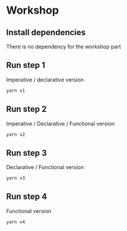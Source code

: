 # Workshop

## Install dependencies
There is no dependency for the workshop part

## Run step 1
Imperative / declarative version
```sh
yarn v1
```

## Run step 2
Imperative / Declarative / Functional version
```sh
yarn v2
```

## Run step 3
Declarative / Functional version
```sh
yarn v3
```

## Run step 4
Functional version
```sh
yarn v4
```